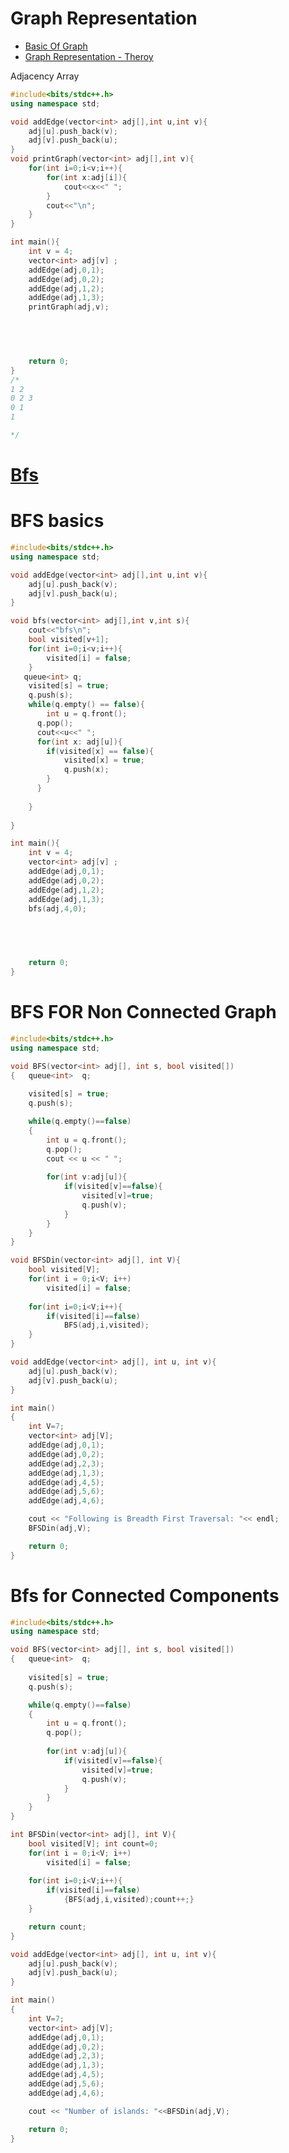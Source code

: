 # Graph Representation
- [Basic Of Graph](https://geuac-my.sharepoint.com/:b:/g/personal/19021621_geu_ac_in/Edv3Uwa4HUFEr0jZCSz6IJ4BSnHGuECcLZXuC5nhnACIJQ?e=a8Q9I6)
- [Graph Representation - Theroy](https://geuac-my.sharepoint.com/:b:/g/personal/19021621_geu_ac_in/EUBxdzf1p9BMiw97lw-FtlABHI1z9QwHVV3-zrKqJmtlDQ?e=7sVwnQ)

Adjacency Array 
```c++
#include<bits/stdc++.h>
using namespace std;

void addEdge(vector<int> adj[],int u,int v){
    adj[u].push_back(v);
    adj[v].push_back(u);
}
void printGraph(vector<int> adj[],int v){
    for(int i=0;i<v;i++){
        for(int x:adj[i]){
            cout<<x<<" ";
        }
        cout<<"\n";
    }
}

int main(){
    int v = 4;
    vector<int> adj[v] ;
    addEdge(adj,0,1);
    addEdge(adj,0,2);
    addEdge(adj,1,2);
    addEdge(adj,1,3);
    printGraph(adj,v);
    



    
    return 0;
}
/* 
1 2 
0 2 3 
0 1 
1 

*/
```

# [Bfs](https://geuac-my.sharepoint.com/:b:/g/personal/19021621_geu_ac_in/EXUgdc9nUHxGgo9Ot3pjIx8BLqmHQvYQPcFp3XaUR2VOWQ?e=QSmW49)
# BFS basics 

```c++
#include<bits/stdc++.h>
using namespace std;

void addEdge(vector<int> adj[],int u,int v){
    adj[u].push_back(v);
    adj[v].push_back(u);
}

void bfs(vector<int> adj[],int v,int s){
    cout<<"bfs\n";
    bool visited[v+1];
    for(int i=0;i<v;i++){
        visited[i] = false;
    }
   queue<int> q;
    visited[s] = true;
    q.push(s);
    while(q.empty() == false){
        int u = q.front();
      q.pop();
      cout<<u<<" ";
      for(int x: adj[u]){
        if(visited[x] == false){
            visited[x] = true;
            q.push(x);
        }   
      }
        
    }
    
}

int main(){
    int v = 4;
    vector<int> adj[v] ;
    addEdge(adj,0,1);
    addEdge(adj,0,2);
    addEdge(adj,1,2);
    addEdge(adj,1,3);
    bfs(adj,4,0);
    



    
    return 0;
}
```

# BFS FOR Non Connected Graph
```c++
#include<bits/stdc++.h> 
using namespace std; 

void BFS(vector<int> adj[], int s, bool visited[]) 
{ 	queue<int>  q;
	
	visited[s] = true; 
	q.push(s); 

	while(q.empty()==false) 
	{ 
		int u = q.front(); 
		q.pop();
		cout << u << " "; 
		 
		for(int v:adj[u]){
		    if(visited[v]==false){
		        visited[v]=true;
		        q.push(v);
		    }
		} 
	} 
}

void BFSDin(vector<int> adj[], int V){
    bool visited[V]; 
	for(int i = 0;i<V; i++) 
		visited[i] = false;
		
    for(int i=0;i<V;i++){
        if(visited[i]==false)
            BFS(adj,i,visited);
    }
}

void addEdge(vector<int> adj[], int u, int v){
    adj[u].push_back(v);
    adj[v].push_back(u);
}

int main() 
{ 
	int V=7;
	vector<int> adj[V];
	addEdge(adj,0,1); 
	addEdge(adj,0,2); 
	addEdge(adj,2,3); 
	addEdge(adj,1,3); 
	addEdge(adj,4,5);
	addEdge(adj,5,6);
	addEdge(adj,4,6);

	cout << "Following is Breadth First Traversal: "<< endl; 
	BFSDin(adj,V); 

	return 0; 
} 

```
# Bfs for Connected Components
```c++
#include<bits/stdc++.h> 
using namespace std; 

void BFS(vector<int> adj[], int s, bool visited[]) 
{ 	queue<int>  q;
	
	visited[s] = true; 
	q.push(s); 

	while(q.empty()==false) 
	{ 
		int u = q.front(); 
		q.pop();
		 
		for(int v:adj[u]){
		    if(visited[v]==false){
		        visited[v]=true;
		        q.push(v);
		    }
		} 
	} 
}

int BFSDin(vector<int> adj[], int V){
    bool visited[V]; int count=0;
	for(int i = 0;i<V; i++) 
		visited[i] = false;
		
    for(int i=0;i<V;i++){
        if(visited[i]==false)
            {BFS(adj,i,visited);count++;}
    }

    return count;
}

void addEdge(vector<int> adj[], int u, int v){
    adj[u].push_back(v);
    adj[v].push_back(u);
}

int main() 
{ 
	int V=7;
	vector<int> adj[V];
	addEdge(adj,0,1); 
	addEdge(adj,0,2); 
	addEdge(adj,2,3); 
	addEdge(adj,1,3); 
	addEdge(adj,4,5);
	addEdge(adj,5,6);
	addEdge(adj,4,6);

	cout << "Number of islands: "<<BFSDin(adj,V); 

	return 0; 
} 

```